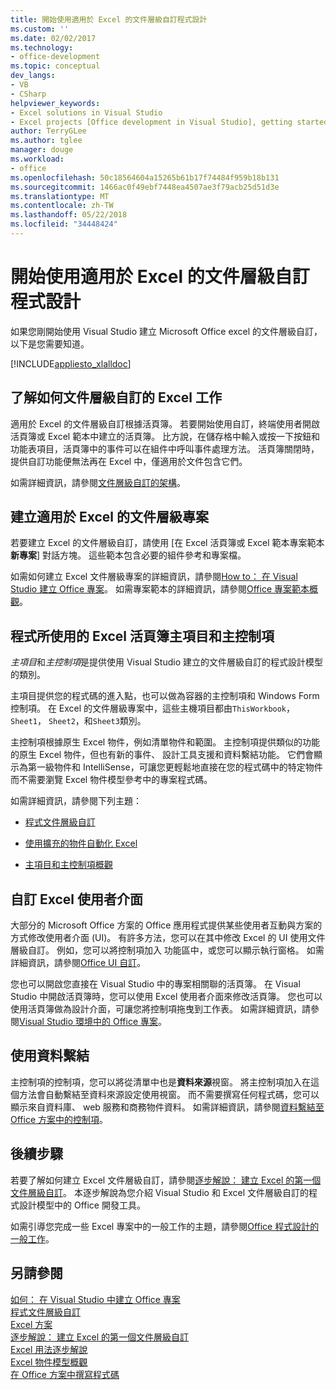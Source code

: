 ```yaml
---
title: 開始使用適用於 Excel 的文件層級自訂程式設計
ms.custom: ''
ms.date: 02/02/2017
ms.technology:
- office-development
ms.topic: conceptual
dev_langs:
- VB
- CSharp
helpviewer_keywords:
- Excel solutions in Visual Studio
- Excel projects [Office development in Visual Studio], getting started
author: TerryGLee
ms.author: tglee
manager: douge
ms.workload:
- office
ms.openlocfilehash: 50c18564604a15265b61b17f74484f959b18b131
ms.sourcegitcommit: 1466ac0f49ebf7448ea4507ae3f79acb25d51d3e
ms.translationtype: MT
ms.contentlocale: zh-TW
ms.lasthandoff: 05/22/2018
ms.locfileid: "34448424"
---
```

# <a name="get-started-programming-document-level-customizations-for-excel"></a>開始使用適用於 Excel 的文件層級自訂程式設計
  如果您剛開始使用 Visual Studio 建立 Microsoft Office excel 的文件層級自訂，以下是您需要知道。  
  
 [!INCLUDE[appliesto_xlalldoc](../vsto/includes/appliesto-xlalldoc-md.md)]  
  
## <a name="understand-how-document-level-customizations-for-excel-work"></a>了解如何文件層級自訂的 Excel 工作  
 適用於 Excel 的文件層級自訂根據活頁簿。 若要開始使用自訂，終端使用者開啟活頁簿或 Excel 範本中建立的活頁簿。 比方說，在儲存格中輸入或按一下按鈕和功能表項目，活頁簿中的事件可以在組件中呼叫事件處理方法。 活頁簿關閉時，提供自訂功能便無法再在 Excel 中，僅適用於文件包含它們。  
  
 如需詳細資訊，請參閱[文件層級自訂的架構](../vsto/architecture-of-document-level-customizations.md)。  
  
## <a name="create-document-level-projects-for-excel"></a>建立適用於 Excel 的文件層級專案  
 若要建立 Excel 的文件層級自訂，請使用 [在 Excel 活頁簿或 Excel 範本專案範本**新專案**] 對話方塊。 這些範本包含必要的組件參考和專案檔。  
  
 如需如何建立 Excel 文件層級專案的詳細資訊，請參閱[How to： 在 Visual Studio 建立 Office 專案](../vsto/how-to-create-office-projects-in-visual-studio.md)。 如需專案範本的詳細資訊，請參閱[Office 專案範本概觀](../vsto/office-project-templates-overview.md)。  
  
## <a name="program-excel-workbooks-by-using-host-items-and-host-controls"></a>程式所使用的 Excel 活頁簿主項目和主控制項  
 *主項目*和*主控制項*是提供使用 Visual Studio 建立的文件層級自訂的程式設計模型的類別。  
  
 主項目提供您的程式碼的進入點，也可以做為容器的主控制項和 Windows Form 控制項。 在 Excel 的文件層級專案中，這些主機項目都由`ThisWorkbook`， `Sheet1`， `Sheet2`，和`Sheet3`類別。  
  
 主控制項根據原生 Excel 物件，例如清單物件和範圍。 主控制項提供類似的功能的原生 Excel 物件，但也有新的事件、 設計工具支援和資料繫結功能。 它們會顯示為第一級物件和 IntelliSense，可讓您更輕鬆地直接在您的程式碼中的特定物件而不需要瀏覽 Excel 物件模型參考中的專案程式碼。  
  
 如需詳細資訊，請參閱下列主題：  
  
-   [程式文件層級自訂](../vsto/programming-document-level-customizations.md)  
  
-   [使用擴充的物件自動化 Excel](../vsto/automating-excel-by-using-extended-objects.md)  
  
-   [主項目和主控制項概觀](../vsto/host-items-and-host-controls-overview.md)  
  
## <a name="customize-the-user-interface-of-excel"></a>自訂 Excel 使用者介面  
 大部分的 Microsoft Office 方案的 Office 應用程式提供某些使用者互動與方案的方式修改使用者介面 (UI)。 有許多方法，您可以在其中修改 Excel 的 UI 使用文件層級自訂。 例如，您可以將控制項加入 功能區中，或您可以顯示執行窗格。 如需詳細資訊，請參閱[Office UI 自訂](../vsto/office-ui-customization.md)。  
  
 您也可以開啟您直接在 Visual Studio 中的專案相關聯的活頁簿。 在 Visual Studio 中開啟活頁簿時，您可以使用 Excel 使用者介面來修改活頁簿。 您也可以使用活頁簿做為設計介面，可讓您將控制項拖曳到工作表。 如需詳細資訊，請參閱[Visual Studio 環境中的 Office 專案](../vsto/office-projects-in-the-visual-studio-environment.md)。  
  
## <a name="use-data-binding"></a>使用資料繫結  
 主控制項的控制項，您可以將從清單中也是**資料來源**視窗。 將主控制項加入在這個方法會自動繫結至資料來源設定使用視窗。 而不需要撰寫任何程式碼，您可以顯示來自資料庫、 web 服務和商務物件資料。 如需詳細資訊，請參閱[資料繫結至 Office 方案中的控制項](../vsto/binding-data-to-controls-in-office-solutions.md)。  
  
## <a name="next-steps"></a>後續步驟  
 若要了解如何建立 Excel 文件層級自訂，請參閱[逐步解說： 建立 Excel 的第一個文件層級自訂](../vsto/walkthrough-creating-your-first-document-level-customization-for-excel.md)。 本逐步解說為您介紹 Visual Studio 和 Excel 文件層級自訂的程式設計模型中的 Office 開發工具。  
  
 如需引導您完成一些 Excel 專案中的一般工作的主題，請參閱[Office 程式設計的一般工作](../vsto/common-tasks-in-office-programming.md)。  
  
## <a name="see-also"></a>另請參閱  
 [如何： 在 Visual Studio 中建立 Office 專案](../vsto/how-to-create-office-projects-in-visual-studio.md)   
 [程式文件層級自訂](../vsto/programming-document-level-customizations.md)   
 [Excel 方案](../vsto/excel-solutions.md)   
 [逐步解說： 建立 Excel 的第一個文件層級自訂](../vsto/walkthrough-creating-your-first-document-level-customization-for-excel.md)   
 [Excel 用法逐步解說](../vsto/walkthroughs-using-excel.md)   
 [Excel 物件模型概觀](../vsto/excel-object-model-overview.md)   
 [在 Office 方案中撰寫程式碼](../vsto/writing-code-in-office-solutions.md)  
  
  